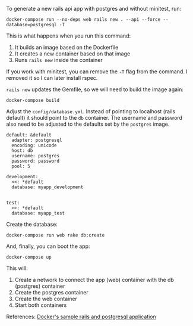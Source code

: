 To generate a new rails api app with postgres and without minitest, run:

```shell
docker-compose run --no-deps web rails new . --api --force --database=postgresql -T
```

This is what happens when you run this command:

1. It builds an image based on the Dockerfile
2. It creates a new container based on that image
3. Runs `rails new` inside the container

If you work with minitest, you can remove the `-T` flag from the command. I
removed it so I can later install rspec.

`rails new` updates the Gemfile, so we will need to build the image again:

```shell
docker-compose build
```

Adjust the `config/database.yml`. Instead of pointing to localhost (rails
default) it should point to the `db` container. The username and password also
need to be adjusted to the defaults set by the `postgres` image.

```
default: &default
  adapter: postgresql
  encoding: unicode
  host: db
  username: postgres
  password: password
  pool: 5

development:
  <<: *default
  database: myapp_development


test:
  <<: *default
  database: myapp_test
```

Create the database:

```shell
docker-compose run web rake db:create
```

And, finally, you can boot the app:

```shell
docker-compose up
```

This will:

1. Create a network to connect the app (web) container with the db (postgres)
   container
2. Create the postgres container
3. Create the web container
4. Start both containers

References: [Docker's sample rails and postgresql application](https://docs.docker.com/samples/rails/)
